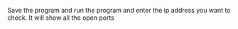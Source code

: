 Save the program and run the program and enter the ip address you want to check. It will show all the open ports
